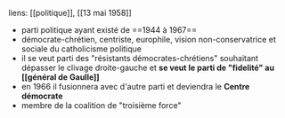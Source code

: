 liens: [[politique]], [[13 mai 1958]]

- parti politique ayant existé de ==1944 à 1967==
- démocrate-chrétien, centriste, europhile, vision non-conservatrice et sociale du catholicisme politique
- il se veut parti des "résistants démocrates-chrétiens" souhaitant dépasser le clivage droite-gauche et **se veut le parti de "fidelité" au [[général de Gaulle]]**
- en 1966 il fusionnera avec d'autre parti et deviendra le **Centre démocrate**
- membre de la coalition de "troisième force"